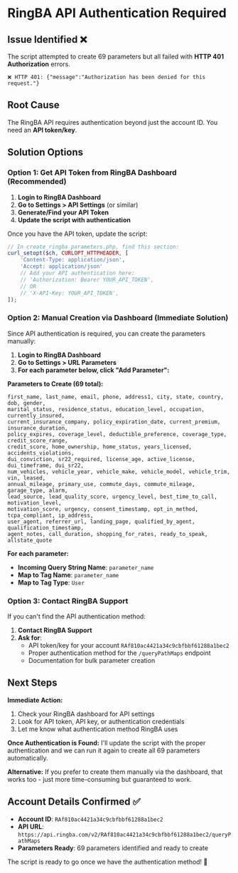 # RingBA API Authentication Required

## **Issue Identified** ❌
The script attempted to create 69 parameters but all failed with **HTTP 401 Authorization** errors.

```
❌ HTTP 401: {"message":"Authorization has been denied for this request."}
```

## **Root Cause**
The RingBA API requires authentication beyond just the account ID. You need an **API token/key**.

## **Solution Options**

### **Option 1: Get API Token from RingBA Dashboard (Recommended)**

1. **Login to RingBA Dashboard**
2. **Go to Settings > API Settings** (or similar)
3. **Generate/Find your API Token**
4. **Update the script with authentication**

Once you have the API token, update the script:

```php
// In create_ringba_parameters.php, find this section:
curl_setopt($ch, CURLOPT_HTTPHEADER, [
    'Content-Type: application/json',
    'Accept: application/json'
    // Add your API authentication here:
    // 'Authorization: Bearer YOUR_API_TOKEN',
    // OR
    // 'X-API-Key: YOUR_API_TOKEN',
]);
```

### **Option 2: Manual Creation via Dashboard (Immediate Solution)**

Since API authentication is required, you can create the parameters manually:

1. **Login to RingBA Dashboard**
2. **Go to Settings > URL Parameters**
3. **For each parameter below, click "Add Parameter":**

**Parameters to Create (69 total):**
```
first_name, last_name, email, phone, address1, city, state, country, dob, gender, 
marital_status, residence_status, education_level, occupation, currently_insured, 
current_insurance_company, policy_expiration_date, current_premium, insurance_duration, 
policy_expires, coverage_level, deductible_preference, coverage_type, credit_score_range, 
credit_score, home_ownership, home_status, years_licensed, accidents_violations, 
dui_conviction, sr22_required, license_age, active_license, dui_timeframe, dui_sr22, 
num_vehicles, vehicle_year, vehicle_make, vehicle_model, vehicle_trim, vin, leased, 
annual_mileage, primary_use, commute_days, commute_mileage, garage_type, alarm, 
lead_source, lead_quality_score, urgency_level, best_time_to_call, motivation_level, 
motivation_score, urgency, consent_timestamp, opt_in_method, tcpa_compliant, ip_address, 
user_agent, referrer_url, landing_page, qualified_by_agent, qualification_timestamp, 
agent_notes, call_duration, shopping_for_rates, ready_to_speak, allstate_quote
```

**For each parameter:**
- **Incoming Query String Name**: `parameter_name`
- **Map to Tag Name**: `parameter_name`  
- **Map to Tag Type**: `User`

### **Option 3: Contact RingBA Support**

If you can't find the API authentication method:

1. **Contact RingBA Support**
2. **Ask for**:
   - API token/key for your account `RAf810ac4421a34c9cbfbbf61288a1bec2`
   - Proper authentication method for the `/queryPathMaps` endpoint
   - Documentation for bulk parameter creation

## **Next Steps**

**Immediate Action:**
1. Check your RingBA dashboard for API settings
2. Look for API token, API key, or authentication credentials
3. Let me know what authentication method RingBA uses

**Once Authentication is Found:**
I'll update the script with the proper authentication and we can run it again to create all 69 parameters automatically.

**Alternative:**
If you prefer to create them manually via the dashboard, that works too - just more time-consuming but guaranteed to work.

## **Account Details Confirmed** ✅
- **Account ID**: `RAf810ac4421a34c9cbfbbf61288a1bec2`
- **API URL**: `https://api.ringba.com/v2/RAf810ac4421a34c9cbfbbf61288a1bec2/queryPathMaps`
- **Parameters Ready**: 69 parameters identified and ready to create

The script is ready to go once we have the authentication method! 🚀
